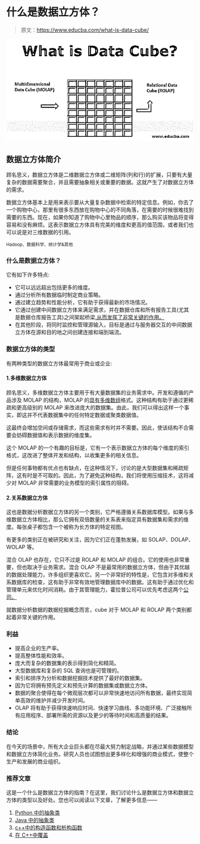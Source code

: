 # 什么是数据立方体？

> 原文：<https://www.educba.com/what-is-data-cube/>

![What is Data Cube](img/affff7b4426427ee1bf560dc4f1ca19e.png)



## 数据立方体简介

顾名思义，数据立方体是二维数据立方体或二维矩阵(列和行)的扩展，只要有大量复杂的数据需要聚合，并且需要抽象相关或重要的数据。这就产生了对数据立方体的需求。

数据立方体基本上是用来表示要从大量复杂数据中检索的特定信息。例如，你去了一个购物中心，那里有很多东西放在购物中心的不同角落，在需要的时候很难找到需要的东西。现在，如果你知道了购物中心里物品的顺序，那么购买该物品将变得容易和没有麻烦。这表示数据立方体具有完美的维度和更高的值范围，或者我们也可以说是对三维数据的引用。

<small>Hadoop、数据科学、统计学&其他</small>

### 什么是数据立方体？

它有如下许多特点:

*   它可以远远超出包括更多的维度。
*   通过分析所有数据临时制定商业策略。
*   通过建立趋势和性能分析，它有助于获得最新的市场情况。
*   它通过创建中间数据立方体来满足需求，并在数据仓库和所有报告工具(尤其是数据仓库报告工具)之间架起桥梁[,从而发挥了非常关键的作用。](https://www.educba.com/what-is-data-warehouse/)
*   在其他阶段，将同时监控和管理源输入，目标是通过与服务器交互的中间数据立方体在源和目的地之间创建连接和端到端流。

### 数据立方体的类型

有两种类型的数据立方体最常用于商业或企业:

#### 1.多维数据立方体

顾名思义，多维数据立方体主要用于有大量数据集的业务需求中。开发和遵循的产品涉及 MOLAP 的结构，MOLAP 的[具有多维数组](https://www.educba.com/multidimensional-array-in-php/)格式。这种结构有助于通过更稀疏和更高级别的 MOLAP 来改进庞大的数据集。由此，我们可以得出这样一个事实，即这并不代表数据集中的任何特定数据或聚类数据值。

这最终会增加空间或存储需求，而这些需求有时并不需要。因此，使该结构不合需要会妨碍数据值和表示数据的维度集。

这个 MOLAP 的一个有趣的目标是，它有一个表示数据立方体的每个维度的索引格式，这改进了整体开发和结构，以收集更多的相关信息。

但是任何事物都有优点也有缺点，在这种情况下，讨论的是大型数据集和稀疏矩阵，这有时是不可取的。因此，为了避免这种结构，我们将使用压缩技术，这将减少对 MOLAP 非常需要的业务模型的索引属性的阻碍。

#### 2.关系数据立方体

这也是数据分析数据立方体的另一个类别，它严格遵循关系数据库模型。如果与多维数据立方体相比，那么它拥有双倍数量的关系表来指定具有数据集和需求的维度。每张桌子都包含一个被称为长方体的特定视图。

有更多的类别正在被研究和关注，因为它们正在蓬勃发展，如 SOLAP、DOLAP、WOLAP 等。

混合 OLAP 也存在，它只不过是 ROLAP 和 MOLAP 的组合。它的使用也非常重要，但也取决于业务需求。混合 OLAP 不是最常用的数据立方体，但由于其优越的数据处理能力，许多组织更喜欢它。另一个非常好的特性是，它包含对多维和关系数据库的检查，这有助于非常有效地管理数据库中的数据。这有助于通过优化和管理单元来优化时间消耗。由于其管理能力，霍拉普公司可以优先考虑这两个[公司。](https://www.educba.com/holap/)

就数据分析数据的数据挖掘概念而言，cube 对于 MOLAP 和 ROLAP 两个类别都起着非常关键的作用。

### 利益

*   提高企业的生产率。
*   提高整体性能和效率。
*   庞大而复杂的数据集的表示得到简化和精简。
*   大型数据库和复杂的 SQL 查询也是可管理的。
*   索引和排序为分析和数据挖掘技术提供了最好的数据集。
*   因为它将拥有预先定义和预先计算的数据集或数据立方体。
*   数据的聚合使得在每个微观层次都可以非常快速地访问所有数据，最终实现简单高效的维护并减少开发时间。
*   OLAP 将有助于获得快速响应时间、快速学习曲线、多功能环境、广泛接触所有应用程序、部署所需的资源以及更少的等待时间和高质量的结果。

### 结论

在今天的场景中，所有大企业巨头都在尽最大努力制定战略，并通过某些数据模型和数据立方体简化业务。研究人员也试图想出更多样化和增强的商业模式，使整个生产和发展的商业组织。

### 推荐文章

这是一个什么是数据立方体的指南？在这里，我们讨论什么是数据立方体和数据立方体的类型以及好处。您也可以阅读以下文章，了解更多信息——

1.  [Python 中的抽象类](https://www.educba.com/abstract-class-in-python/)
2.  [Java 中的抽象类](https://www.educba.com/abstract-class-in-java/)
3.  [c++中的构造函数和析构函数](https://www.educba.com/constructor-and-destructor-in-c-plus-plus/)
4.  [在 C++中覆盖](https://www.educba.com/overriding-in-c-plus-plus/)





